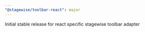 ```yaml
---
"@stagewise/toolbar-react": major
---
```


Initial stable release for react specific stagewise toolbar adapter
